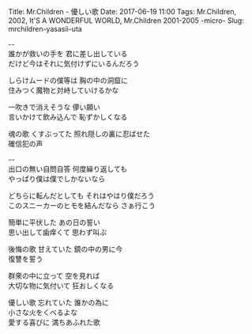 Title: Mr.Children - 優しい歌
Date: 2017-06-19 11:00
Tags: Mr.Children, 2002, It'S A WONDERFUL WORLD, Mr.Children 2001-2005 -micro-
Slug: mrchildren-yasasii-uta


--  
誰かが救いの手を 君に差し出している  
だけど今はそれに気付けずにいるんだろう  
  
しらけムードの僕等は 胸の中の洞窟に  
住みつく魔物と対峙していけるかな  
  
一吹きで消えそうな 儚い願い  
言いかけて飲み込んで 恥ずかしくなる  
  
魂の歌 くすぶってた 照れ隠しの裏に忍ばせた  
確信犯の声  
  
--  
出口の無い自問自答 何度繰り返しても  
やっぱり僕は僕でしかないなら  
  
どちらに転んだとしても それはやはり僕だろう  
このスニーカーのヒモを結んだなら さぁ行こう  
  
簡単に平伏した あの日の誓い  
思い出して歯痒くて 思わず叫ぶ  
  
後悔の歌 甘えていた 鏡の中の男に今  
復讐を誓う  
  
群衆の中に立って 空を見れば  
大切な物に気付いて 狂おしくなる  
  
優しい歌 忘れていた 誰かの為に  
小さな火をくべるよな  
愛する喜びに 満ちあふれた歌  
